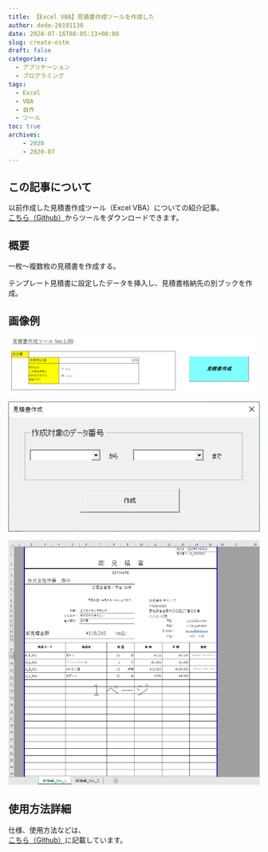 ```yaml
---
title: 【Excel VBA】見積書作成ツールを作成した
author: dede-20191130
date: 2020-07-16T08:05:13+00:00
slug: create-estm
draft: false
categories:
  - アプリケーション
  - プログラミング
tags:
  - Excel
  - VBA
  - 自作
  - ツール
toc: true
archives:
    - 2020
    - 2020-07
---
```



## この記事について

以前作成した見積書作成ツール（Excel VBA）についての紹介記事。  
[こちら（Github）][1]からツールをダウンロードできます。  
  
## 概要

一枚～複数枚の見積書を作成する。

テンプレート見積書に設定したデータを挿入し、見積書格納先の別ブックを作成。  

## 画像例


![設定欄][2]

![作成画面][3]

![見積書][4]





## 使用方法詳細

仕様、使用方法などは、  
[こちら（Github）][1]に記載しています。

 [1]: https://github.com/dede-20191130/My_VBA_Tools/tree/master/T0001_%E8%A6%8B%E7%A9%8D%E6%9B%B8%E4%BD%9C%E6%88%90%E3%83%84%E3%83%BC%E3%83%AB
 [2]: https://github.com/dede-20191130/My_VBA_Tools/raw/master/_ImageForMarkdown/T0001/image_5.png
 [3]: https://github.com/dede-20191130/My_VBA_Tools/raw/master/_ImageForMarkdown/T0001/image_6.png
 [4]: https://github.com/dede-20191130/My_VBA_Tools/raw/master/_ImageForMarkdown/T0001/image_7.png